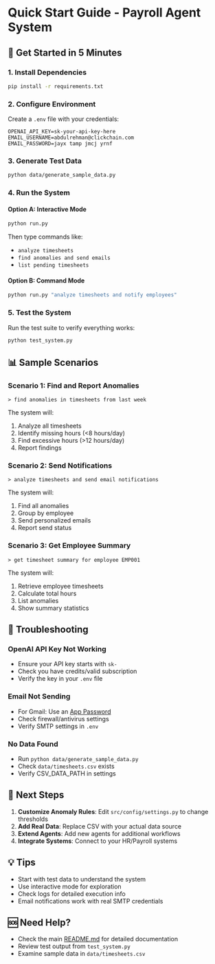 # Quick Start Guide - Payroll Agent System

## 🚀 Get Started in 5 Minutes

### 1. Install Dependencies
```bash
pip install -r requirements.txt
```

### 2. Configure Environment
Create a `.env` file with your credentials:
```env
OPENAI_API_KEY=sk-your-api-key-here
EMAIL_USERNAME=abdulrehman@clickchain.com
EMAIL_PASSWORD=jayx tamp jmcj yrnf
```

### 3. Generate Test Data
```bash
python data/generate_sample_data.py
```

### 4. Run the System

#### Option A: Interactive Mode
```bash
python run.py
```

Then type commands like:
- `analyze timesheets`
- `find anomalies and send emails`
- `list pending timesheets`

#### Option B: Command Mode
```bash
python run.py "analyze timesheets and notify employees"
```

### 5. Test the System
Run the test suite to verify everything works:
```bash
python test_system.py
```

## 📊 Sample Scenarios

### Scenario 1: Find and Report Anomalies
```
> find anomalies in timesheets from last week
```
The system will:
1. Analyze all timesheets
2. Identify missing hours (<8 hours/day)
3. Find excessive hours (>12 hours/day)
4. Report findings

### Scenario 2: Send Notifications
```
> analyze timesheets and send email notifications
```
The system will:
1. Find all anomalies
2. Group by employee
3. Send personalized emails
4. Report send status

### Scenario 3: Get Employee Summary
```
> get timesheet summary for employee EMP001
```
The system will:
1. Retrieve employee timesheets
2. Calculate total hours
3. List anomalies
4. Show summary statistics

## 🔧 Troubleshooting

### OpenAI API Key Not Working
- Ensure your API key starts with `sk-`
- Check you have credits/valid subscription
- Verify the key in your `.env` file

### Email Not Sending
- For Gmail: Use an [App Password](https://support.google.com/accounts/answer/185833)
- Check firewall/antivirus settings
- Verify SMTP settings in `.env`

### No Data Found
- Run `python data/generate_sample_data.py`
- Check `data/timesheets.csv` exists
- Verify CSV_DATA_PATH in settings

## 📝 Next Steps

1. **Customize Anomaly Rules**: Edit `src/config/settings.py` to change thresholds
2. **Add Real Data**: Replace CSV with your actual data source
3. **Extend Agents**: Add new agents for additional workflows
4. **Integrate Systems**: Connect to your HR/Payroll systems

## 💡 Tips

- Start with test data to understand the system
- Use interactive mode for exploration
- Check logs for detailed execution info
- Email notifications work with real SMTP credentials

## 🆘 Need Help?

- Check the main [README.md](README.md) for detailed documentation
- Review test output from `test_system.py`
- Examine sample data in `data/timesheets.csv`

